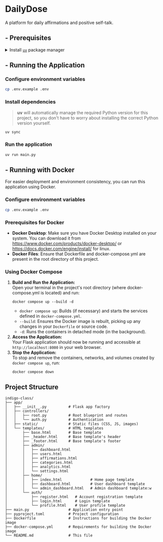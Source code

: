 # DailyDose

A platform for daily affirmations and positive self-talk.

## - Prerequisites

<details>
  <summary> Install <code><a href="https://docs.astral.sh/uv/">uv</a></code> package manager</summary>

### **Install with curl**

```bash
curl -LsSf https://astral.sh/uv/install.sh | sh
```

### **Install with wget**

```bash
wget -qO- https://astral.sh/uv/install.sh | sh
```

### **Install on Windows (PowerShell)**

Use `irm` to download the script and execute it with `iex`:

```powershell
powershell -ExecutionPolicy ByPass -c "irm https://astral.sh/uv/install.ps1 | iex"
```

> ⚠️ Changing the execution policy allows running a script from the internet.

</details>

## - Running the Application

### Configure environment variables

```bash
cp .env.example .env
```
 
### Install dependencies

> **uv** will automatically manage the required Python version for this project, so you don't have to worry about installing the correct Python version yourself.

```bash
uv sync
```

### Run the application

```bash
uv run main.py
```

## - Running with Docker

For easier deployment and environment consistency, you can run this application using Docker.

### Configure environment variables

```bash
cp .env.example .env
```

### Prerequisites for Docker

- **Docker Desktop**: Make sure you have Docker Desktop installed on your system. You can download it from https://www.docker.com/products/docker-desktop/ or https://docs.docker.com/engine/install/ for linux.
- **Docker Files**: Ensure that Dockerfile and docker-compose.yml are present in the root directory of this project.

### Using Docker Compose

1. **Build and Run the Application:**<br>Open your terminal in the project's root directory (where docker-compose.yml is located) and run:
    ```
    docker compose up --build -d
    ```
    - `docker compose up`: Builds (if necessary) and starts the services defined in `docker-compose.yml`.
    - `--build`: Ensures the Docker image is rebuilt, picking up any changes in your `Dockerfile` or source code.
    - `-d`: Runs the containers in detached mode (in the background).
1. **Access the Application:**<br>Your Flask application should now be running and accessible at `http://localhost:8000` in your web browser.
1. **Stop the Application:**<br>To stop and remove the containers, networks, and volumes created by `docker compose up`, run:
    ```
    docker compose down
    ```

## Project Structure

```
indigo-class/
├── app/
│   ├── __init__.py          # Flask app factory
│   ├── controllers/
│   │   ├── root.py          # Root blueprint and routes
│   │   └── auth.py          # Authentication
│   ├── static/              # Static files (CSS, JS, images)
│   └── templates/           # HTML templates
│       ├── base.html        # Base template
│       ├── _header.html     # Base template's header
│       ├── _footer.html     # Base template's footer
│       ├── admin/
│       │   ├── dashboard.html
│       │   ├── users.html
│       │   ├── affirmations.html
│       │   ├── categories.html
│       │   ├── analytics.html
│       │   └── settings.html
│       ├── home/
│       │   ├── index.html             # Home page template
│       │   ├── dashboard.html         # User dashboard template
│       │   └── admin_dashboard.html   # Admin dashboard template:w
│       └── auth/
│           ├── register.html   # Account registration template
│           ├── login.html      # Login template 
│           └── profile.html    # User profile template
├── main.py                  # Application entry point
├── pyproject.toml           # Project configuration
├── Dockerfile               # Instructions for building the Docker image
├── docker-compose.yml       # Requirements for building the Docker image
└── README.md                # This file
```
